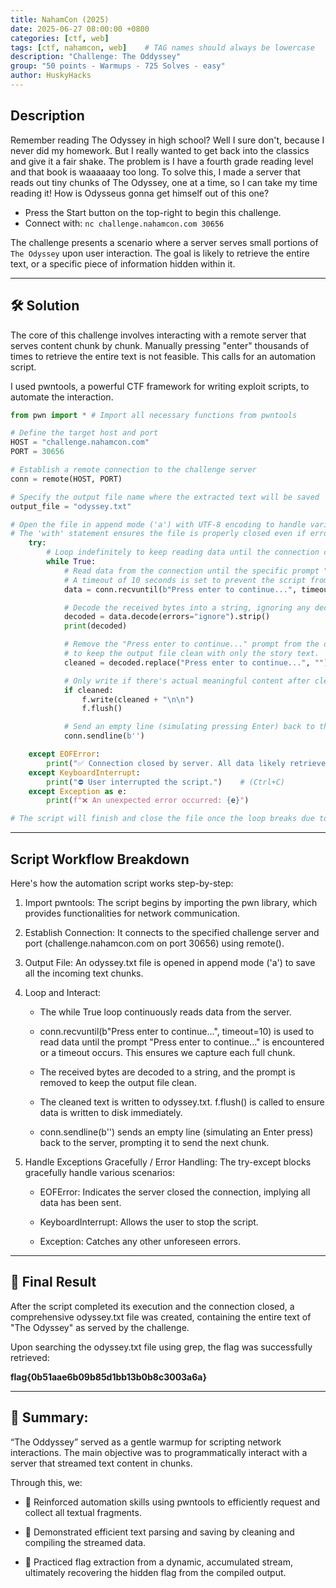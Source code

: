 ```yaml
---
title: NahamCon (2025)
date: 2025-06-27 08:00:00 +0800
categories: [ctf, web]
tags: [ctf, nahamcon, web]    # TAG names should always be lowercase
description: "Challenge: The Oddyssey"
group: "50 points - Warmups - 725 Solves - easy"
author: HuskyHacks
---
```



## Description

Remember reading The Odyssey in high school? Well I sure don't, because I never did my homework. But I really wanted to get back into the classics and give it a fair shake. The problem is I have a fourth grade reading level and that book is waaaaaay too long.
To solve this, I made a server that reads out tiny chunks of The Odyssey, one at a time, so I can take my time reading it! How is Odysseus gonna get himself out of this one?

- Press the Start button on the top-right to begin this challenge.
- Connect with: `nc challenge.nahamcon.com 30656`

The challenge presents a scenario where a server serves small portions of `The Odyssey` upon user interaction. The goal is likely to retrieve the entire text, or a specific piece of information hidden within it.

---


## 🛠️ Solution

The core of this challenge involves interacting with a remote server that serves content chunk by chunk. Manually pressing "enter" thousands of times to retrieve the entire text is not feasible. This calls for an automation script.

I used pwntools, a powerful CTF framework for writing exploit scripts, to automate the interaction.


```python
from pwn import * # Import all necessary functions from pwntools

# Define the target host and port
HOST = "challenge.nahamcon.com"
PORT = 30656

# Establish a remote connection to the challenge server
conn = remote(HOST, PORT)

# Specify the output file name where the extracted text will be saved
output_file = "odyssey.txt"

# Open the file in append mode ('a') with UTF-8 encoding to handle various characters.
# The 'with' statement ensures the file is properly closed even if errors occur.with open(output_file, "a", encoding="utf-8") as f:
    try:
        # Loop indefinitely to keep reading data until the connection closes or an error occurs.
        while True:
            # Read data from the connection until the specific prompt "Press enter to continue..." is found.
            # A timeout of 10 seconds is set to prevent the script from hanging indefinitely.  
            data = conn.recvuntil(b"Press enter to continue...", timeout=10)

            # Decode the received bytes into a string, ignoring any decoding errors to prevent crashes.
            decoded = data.decode(errors="ignore").strip()
            print(decoded)

            # Remove the "Press enter to continue..." prompt from the decoded string
            # to keep the output file clean with only the story text.
            cleaned = decoded.replace("Press enter to continue...", "").strip()

            # Only write if there's actual meaningful content after cleaning.
            if cleaned:
                f.write(cleaned + "\n\n")
                f.flush()

            # Send an empty line (simulating pressing Enter) back to the server to request the next chunk.
            conn.sendline(b'')

    except EOFError:
        print("✅ Connection closed by server. All data likely retrieved.")
    except KeyboardInterrupt:
        print("⛔ User interrupted the script.")    # (Ctrl+C)
    except Exception as e:
        print(f"❌ An unexpected error occurred: {e}")

# The script will finish and close the file once the loop breaks due to an exception.
```
---


## Script Workflow Breakdown

Here's how the automation script works step-by-step:

1. Import pwntools: The script begins by importing the pwn library, which provides functionalities for network communication.

2. Establish Connection: It connects to the specified challenge server and port (challenge.nahamcon.com on port 30656) using remote().

3. Output File: An odyssey.txt file is opened in append mode ('a') to save all the incoming text chunks.

4. Loop and Interact:

    - The while True loop continuously reads data from the server.

    - conn.recvuntil(b"Press enter to continue...", timeout=10) is used to read data until the prompt "Press enter to continue..." is encountered or a timeout occurs. This ensures we capture each full chunk.

    - The received bytes are decoded to a string, and the prompt is removed to keep the output file clean.

    - The cleaned text is written to odyssey.txt. f.flush() is called to ensure data is written to disk immediately.

    - conn.sendline(b'') sends an empty line (simulating an Enter press) back to the server, prompting it to send the next chunk.


5. Handle Exceptions Gracefully / Error Handling: The try-except blocks gracefully handle various scenarios:

    - EOFError: Indicates the server closed the connection, implying all data has been sent.

    - KeyboardInterrupt: Allows the user to stop the script.

    - Exception: Catches any other unforeseen errors.

---


## 🧾 Final Result

After the script completed its execution and the connection closed, a comprehensive odyssey.txt file was created, containing the entire text of "The Odyssey" as served by the challenge.

Upon searching the odyssey.txt file using grep, the flag was successfully retrieved:

**flag{0b51aae6b09b85d1bb13b0b8c3003a6a}**

---


## 🧩 Summary:
“The Oddyssey” served as a gentle warmup for scripting network interactions. The main objective was to programmatically interact with a server that streamed text content in chunks. 

Through this, we:
- 🧰 Reinforced automation skills using pwntools to efficiently request and collect all textual fragments.

- 🧾 Demonstrated efficient text parsing and saving by cleaning and compiling the streamed data.

- 🎯 Practiced flag extraction from a dynamic, accumulated stream, ultimately recovering the hidden flag from the compiled output.
